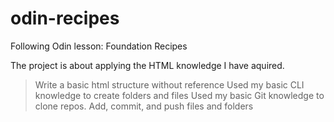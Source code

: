 # odin-recipes
Following Odin lesson: Foundation Recipes

The project is about applying the HTML knowledge I have aquired.

>Write a basic html structure without reference
>Used my basic CLI knowledge to create folders and files
>Used my basic Git knowledge to clone repos. Add, commit, and push files and folders